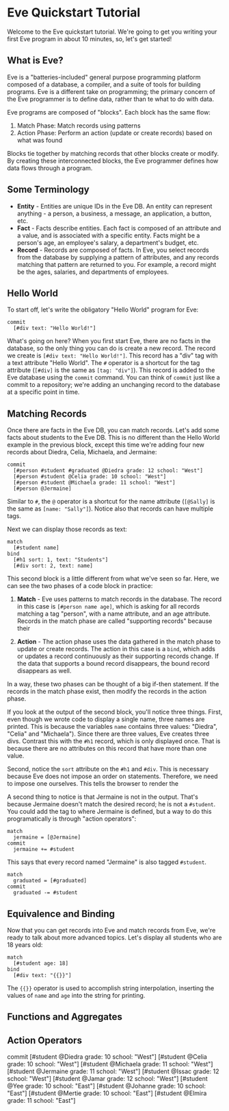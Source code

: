 # Eve Quickstart Tutorial

Welcome to the Eve quickstart tutorial. We're going to get you writing your first Eve program in about 10 minutes, so, let's get started! 

## What is Eve?

Eve is a "batteries-included" general purpose programming platform composed of a database, a compiler, and a suite of tools for building programs. Eve is a different take on programming; the primary concern of the Eve programmer is to define data, rather than te what to do with data.  

Eve programs are composed of "blocks". Each block has the same flow:

1. Match Phase: Match records using patterns
2. Action Phase: Perform an action (update or create records) based on what was found

Blocks tie together by matching records that other blocks create or modify. By creating these interconnected blocks, the Eve programmer defines how data flows through a program.

## Some Terminology

- **Entity** - Entities are unique IDs in the Eve DB. An entity can represent anything - a person, a business, a message, an application, a button, etc.
- **Fact** - Facts describe entities. Each fact is composed of an attribute and a value, and is associated with a specific entity. Facts might be a person's age, an employee's salary, a department's budget, etc.
- **Record** - Records are composed of facts. In Eve, you select records from the database by supplying a pattern of attributes, and any records matching that pattern are returned to you. For example, a record might be the ages, salaries, and departments of employees.

## Hello World

To start off, let's write the obligatory "Hello World" program for Eve:

```
commit 
  [#div text: "Hello World!"]
```

What's going on here? When you first start Eve, there are no facts in the database, so the only thing you can do is create a new record. The record we create is `[#div text: "Hello World!"]`. This record has a "div" tag with a text attribute "Hello World". The `#` operator is a shortcut for the tag attribute (`[#div]` is the same as `[tag: "div"]`). This record is added to the Eve database using the `commit` command. You can think of `commit` just like a commit to a repository; we're adding an unchanging record to the database at a specific point in time.

## Matching Records

Once there are facts in the Eve DB, you can match records. Let's add some facts about students to the Eve DB. This is no different than the Hello World example in the previous block, except this time we're adding four new records about Diedra, Celia, Michaela, and Jermaine:

```
commit
  [#person #student #graduated @Diedra grade: 12 school: "West"]
  [#person #student @Celia grade: 10 school: "West"]
  [#person #student @Michaela grade: 11 school: "West"]
  [#person @Jermaine]
```

Similar to `#`, the `@` operator is a shortcut for the name attribute (`[@Sally]` is the same as `[name: "Sally"]`). Notice also that records can have multiple tags.

Next we can display those records as text:

```
match
  [#student name]
bind
  [#h1 sort: 1, text: "Students"]
  [#div sort: 2, text: name]
```

This second block is a little different from what we've seen so far. Here, we can see the two phases of a code block in practice:

1. __Match__ - Eve uses patterns to match records in the database. The record in this case is `[#person name age]`, which is asking for all records matching a tag "person", with a name attribute, and an age attribute. Records in the match phase are called "supporting records" because their 

2. __Action__ - The action phase uses the data gathered in the match phase to update or create records. The action in this case is a `bind`, which adds or updates a record continuously as their supporting records change. If the data that supports a bound record disappears, the bound record disappears as well.

In a way, these two phases can be thought of a big if-then statement. If the records in the match phase exist, then modify the records in the action phase.  

If you look at the output of the second block, you'll notice three things. First, even though we wrote code to display a single name, three names are printed. This is because the variables `name` contains three values: "Diedra", "Celia" and "Michaela"). Since there are three values, Eve creates three divs. Contrast this with the `#h1` record, which is only displayed once. That is because there are no attributes on this record that have more than one value.

Second, notice the `sort` attribute on the `#h1` and `#div`. This is necessary because Eve does not impose an order on statements. Therefore, we need to impose one ourselves. This tells the browser to render the 

A second thing to notice is that Jermaine is not in the output. That's because Jermaine doesn't match the desired record; he is not a `#student`. You could add the tag to where Jermaine is defined, but a way to do this programatically is through "action operators":

```
match
  jermaine = [@Jermaine]
commit
  jermaine += #student
```

This says that every record named "Jermaine" is also tagged `#student`.

```
match
  graduated = [#graduated]
commit
  graduated -= #student
```


## Equivalence and Binding

Now that you can get records into Eve and match records from Eve, we're ready to talk about more advanced topics. Let's display all students who are 18 years old:

```
match 
  [#student age: 18]
bind
  [#div text: "{{}}"]
```

The `{{}}` operator is used to accomplish string interpolation, inserting the values of `name` and `age` into the string for printing. 

## Functions and Aggregates

## Action Operators



commit
  [#student @Diedra grade: 10 school: "West"]
  [#student @Celia grade: 10 school: "West"]
  [#student @Michaela grade: 11 school: "West"]
  [#student @Jermaine grade: 11 school: "West"]
  [#student @Issac grade: 12 school: "West"]
  [#student @Jamar grade: 12 school: "West"]
  [#student @Yee grade: 10 school: "East"]
  [#student @Johanne grade: 10 school: "East"]
  [#student @Mertie grade: 10 school: "East"]
  [#student @Elmira grade: 11 school: "East"]
